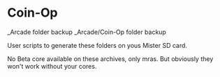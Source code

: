 # Coin-Op

_Arcade folder backup 
_Arcade/Coin-Op folder backup

User scripts to generate these folders on yous Mister SD card.

No Beta core available on these archives, only mras. But obviously they won't work without your cores.
